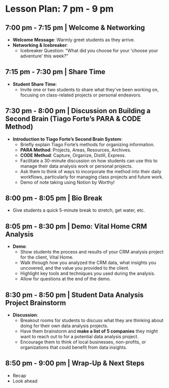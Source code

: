 # **Lesson Plan: 7 pm - 9 pm**

## **7:00 pm - 7:15 pm | Welcome & Networking**
- **Welcome Message**: Warmly greet students as they arrive.
- **Networking & Icebreaker**: 
  - Icebreaker Question: "What did you choose for your 'choose your adventure' this week?"

## **7:15 pm - 7:30 pm | Share Time**
- **Student Share Time**:
  - Invite one or two students to share what they’ve been working on, focusing on class-related projects or personal endeavors.

## **7:30 pm - 8:00 pm | Discussion on Building a Second Brain (Tiago Forte’s PARA & CODE Method)**
- **Introduction to Tiago Forte’s Second Brain System**:
  - Briefly explain Tiago Forte’s methods for organizing information.
  - **PARA Method**: Projects, Areas, Resources, Archives.
  - **CODE Method**: Capture, Organize, Distill, Express.
  - Facilitate a 30-minute discussion on how students can use this to manage their data analysis work or personal projects.
  - Ask them to think of ways to incorporate the method into their daily workflows, particularly for managing class projects and future work.
  - Demo of note taking using Notion by Worthy! 

## **8:00 pm - 8:05 pm | Bio Break**
- Give students a quick 5-minute break to stretch, get water, etc.

## **8:05 pm - 8:30 pm | Demo: Vital Home CRM Analysis**
- **Demo**:
  - Show students the process and results of your CRM analysis project for the client, Vital Home.
  - Walk through how you analyzed the CRM data, what insights you uncovered, and the value you provided to the client.
  - Highlight key tools and techniques you used during the analysis.
  - Allow for questions at the end of the demo.

## **8:30 pm - 8:50 pm | Student Data Analysis Project Brainstorm**
- **Discussion**: 
  - Breakout rooms for students to discuss what they are thinking about doing for their own data analysis projects.
  - Have them brainstorm and **make a list of 5 companies** they might want to reach out to for a potential data analysis project.
  - Encourage them to think of local businesses, non-profits, or organizations that could benefit from data insights.

## **8:50 pm - 9:00 pm | Wrap-Up & Next Steps**
- Recap
- Look ahead 
